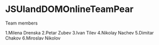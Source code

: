 # JSUIandDOMOnlineTeamPear

Team members

1.Milena Drenska
2.Petar Zubev
3.Ivan Tilev
4.Nikolay Nachev
5.Dimitar Chakov
6.Miroslav Nikolov
